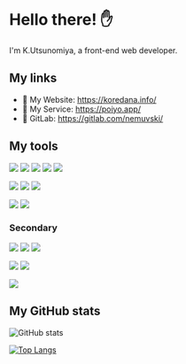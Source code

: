 # Hello there! ✋

I'm K.Utsunomiya, a front-end web developer.


## My links

- 📖 My Website: https://koredana.info/
- 🤖 My Service: https://poiyo.app/
- 🦊 GitLab: https://gitlab.com/nemuvski/


## My tools

![](https://img.shields.io/badge/JavaScript-f0db4f?style=flat-square&logo=javascript&logoColor=black)
![](https://img.shields.io/badge/TypeScript-007acc?style=flat-square&logo=typescript&logoColor=white)
![](https://img.shields.io/badge/CSS-0092bf?style=flat-square&logo=css3&logoColor=white)
![](https://img.shields.io/badge/Sass-bf4080?style=flat-square&logo=sass&logoColor=white)
![](https://img.shields.io/badge/HTML-e34c26?style=flat-square&logo=html5&logoColor=white)

![](https://img.shields.io/badge/React-61dafb?style=flat-square&logo=react&logoColor=black)
![](https://img.shields.io/badge/Gatsby-663399?style=flat-square&logo=gatsby&logoColor=white)
![](https://img.shields.io/badge/Redux%20Toolkit-764abc?style=flat-square&logo=redux&logoColor=white)

![](https://img.shields.io/badge/macOS-f5f5f7?style=flat-square&logo=apple&logoColor=black)
![](https://img.shields.io/badge/WebStorm-00cdd7?style=flat-square&logo=webstorm&logoColor=white)

### Secondary

![](https://img.shields.io/badge/PHP-777bb4?style=flat-square&logo=php&logoColor=white)
![](https://img.shields.io/badge/Python-ffd43b?style=flat-square&logo=python&logoColor=306998)
![](https://img.shields.io/badge/Golang-29beb0?style=flat-square&logo=go&logoColor=white)

![](https://img.shields.io/badge/Docker-2496ed?style=flat-square&logo=docker&logoColor=white)
![](https://img.shields.io/badge/Firebase-ffca28?style=flat-square&logo=firebase&logoColor=f57c00)

![](https://img.shields.io/badge/VSCode-007acc?style=flat-square&logo=visualstudiocode&logoColor=white)


## My GitHub stats

![GitHub stats](https://github-readme-stats.vercel.app/api?username=nemuvski&show_icons=true&theme=gruvbox&count_private=true&cache_seconds=43200)

[![Top Langs](https://github-readme-stats.vercel.app/api/top-langs/?username=nemuvski&theme=gruvbox&langs_count=12&show_icons=true&count_private=true&layout=compact&cache_seconds=43200)](https://github.com/anuraghazra/github-readme-stats)
